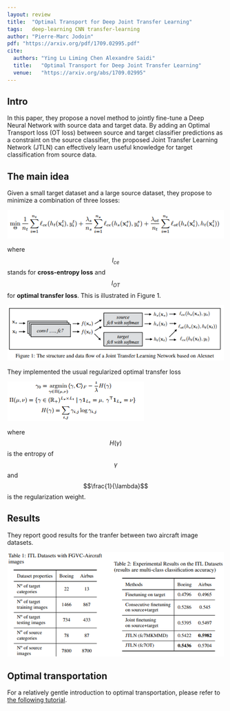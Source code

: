 ```yaml
---
layout: review
title:  "Optimal Transport for Deep Joint Transfer Learning"
tags:   deep-learning CNN transfer-learning
author: "Pierre-Marc Jodoin"
pdf: "https://arxiv.org/pdf/1709.02995.pdf"
cite:
  authors: "Ying Lu Liming Chen Alexandre Saidi"
  title:   "Optimal Transport for Deep Joint Transfer Learning" 
  venue:   "https://arxiv.org/abs/1709.02995"
---
```


## Intro
In this paper, they propose a novel method to jointly fine-tune a Deep Neural Network with source data and target data. By adding an Optimal Transport loss (OT loss) between source and target classifier predictions as a constraint on the source classifier, the proposed Joint Transfer Learning Network (JTLN) can effectively learn useful knowledge for target classification from source data. 

## The main idea


Given a small target dataset and a large source dataset, they propose to minimize a combination of three losses:

![](/article/images/jointOT/sc01.png)

where $$l_{ce}$$ stands for **cross-entropy loss** and $$l_{OT}$$ for **optimal transfer loss**. This is illustrated in Figure 1.

![](/article/images/jointOT/sc02.png)

They implemented the usual regularized optimal transfer loss

![](/article/images/jointOT/sc04.png)


where $$H(\gamma)$$ is the entropy of $$\gamma$$ and $$\frac{1}{\lambda}$$ is the regularization weight.

## Results

They report good results for the tranfer between two aircraft image datasets.

![](/article/images/jointOT/sc03.png)

## Optimal transportation

For a relatively gentle introduction to optimal transportation, please refer to [the following tutorial](https://remi.flamary.com/pres/OTML_ISIS_2017.pdf).

